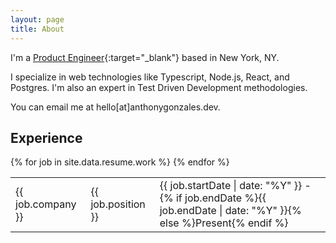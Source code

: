 ```yaml
---
layout: page
title: About
---
```


I'm a [Product
Engineer](https://leerob.com/n/product-engineers){:target="_blank"} based in
New York, NY.

I specialize in web technologies like Typescript, Node.js, React, and Postgres.
I'm also an expert in Test Driven Development methodologies.

You can email me at hello[at]anthonygonzales.dev.

## Experience

<table class="about-experience">
  <tbody>
    {% for job in site.data.resume.work %}
    <tr>
      <td>{{ job.company }}</td>
      <td>{{ job.position }}</td>
      <td>{{ job.startDate | date: "%Y" }} - {% if job.endDate %}{{ job.endDate | date: "%Y" }}{% else %}Present{% endif %}</td>
    </tr>
    {% endfor %}
  </tbody>
</table>
